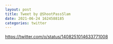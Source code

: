 ```yaml
--- 
layout: post 
title: Tweet by @ShootPassSlam 
date: 2021-06-24 1624588185 
categories: twitter 
--- 
```

https://twitter.com/o/status/1408251014633771008